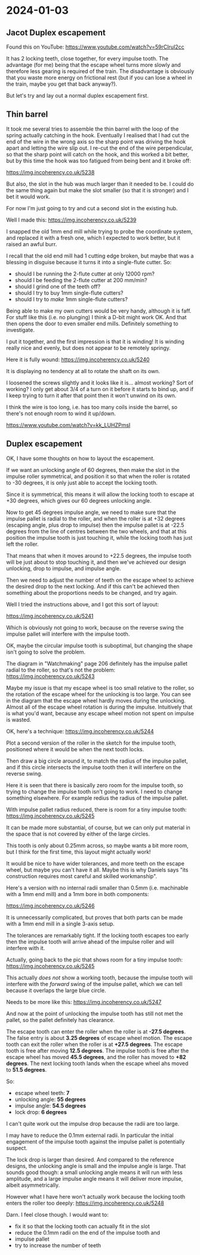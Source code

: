 # 2024-01-03

## Jacot Duplex escapement

Found this on YouTube: https://www.youtube.com/watch?v=59rCIruI2cc

It has 2 locking teeth, close together, for every impulse tooth. The advantage (for me) being that the escape wheel
turns more slowly and therefore less gearing is required of the train. The disadvantage is obviously that you waste more
energy on frictional rest (but if you can lose a wheel in the train, maybe you get that back anyway?).

But let's try and lay out a normal duplex escapement first.

## Thin barrel

It took me several tries to assemble the thin barrel with the loop of the spring actually catching
in the hook. Eventually I realised that I had cut the end of the wire in the wrong axis so the sharp
point was driving the hook apart and letting the wire slip out. I re-cut the end of the wire perpendicular,
so that the sharp point will catch on the hook, and this worked a bit better, but by this time the hook
was too fatigued from being bent and it broke off:

https://img.incoherency.co.uk/5238

But also, the slot in the hub was much larger than it needed to be. I could do the same thing again but
make the slot smaller (so that it is stronger) and I bet it would work.

For now I'm just going to try and cut a second slot in the existing hub.

Well I made this: https://img.incoherency.co.uk/5239

I snapped the old 1mm end mill while trying to probe the coordinate system, and replaced it with a fresh one,
which I expected to work better, but it raised an awful burr.

I recall that the old end mill had 1 cutting edge broken, but maybe that was a blessing in disguise because it turns
it into a single-flute cutter. So:

 * should I be running the 2-flute cutter at only 12000 rpm?
 * should I be feeding the 2-flute cutter at 200 mm/min?
 * should I grind one of the teeth off?
 * should I try to buy 1mm single-flute cutters?
 * should I try to *make* 1mm single-flute cutters?

Being able to make my own cutters would be very handy, although it is faff. For stuff like this (i.e. no plunging) I think a
D-bit might work OK. And that then opens the door to even smaller end mills.
Definitely something to investigate.

I put it together, and the first impression is that it is winding! It is winding really nice and evenly, but does not appear
to be remotely springy.

Here it is fully wound: https://img.incoherency.co.uk/5240

It is displaying no tendency at all to rotate the shaft on its own.

I loosened the screws slightly and it looks like it is... almost working? Sort of working? I only get about 3/4 of a turn on it
before it starts to bind up, and if I keep trying to turn it after that point then it won't unwind on its own.

I think the wire is too long, i.e. has too many coils inside the barrel, so there's not enough room to wind it up/down.

https://www.youtube.com/watch?v=kk_LUHZPmsI

## Duplex escapement

OK, I have some thoughts on how to layout the escapement.

If we want an unlocking angle of 60 degrees, then make the slot
in the impulse roller symmetrical, and position it
so that when the roller is rotated to -30 degrees, it is only just
able to accept the locking tooth.

Since it is symmetrical, this means it will allow the locking tooth
to escape at +30 degrees, which gives our 60 degrees unlocking angle.

Now to get 45 degrees impulse angle, we need to make sure that
the impulse pallet is radial to the roller, and
when the roller is at +32 degrees (escaping angle, plus drop to
impulse) then the impulse pallet is
at -22.5 degrees from the
line of centres between the two wheels, and that at this position
the impulse tooth is just touching it, while the locking tooth
has just left the roller.

That means that when it moves around to +22.5 degrees, the impulse
tooth will be just about to stop touching it, and then we've
achieved our design unlocking, drop to impulse, and impulse angle.

Then we need to adjust the number of teeth on the escape wheel
to achieve the desired drop to the next locking. And if this
can't be achieved then something about the proportions needs to
be changed, and try again.

Well I tried the instructions above, and I got this sort of
layout:

https://img.incoherency.co.uk/5241

Which is obviously not going to work, because on the reverse
swing the impulse pallet will interfere with the impulse tooth.

OK, maybe the circular impulse tooth is suboptimal, but changing
the shape isn't going to solve the problem.

The diagram in "Watchmaking" page 206 definitely has the impulse
pallet radial to the roller, so that's not the problem: https://img.incoherency.co.uk/5243

Maybe my issue is that my escape wheel is too small relative to
the roller, so the rotation of the escape wheel for the
unlocking is too large. You can see in the diagram that the
escape wheel hardly moves during the unlocking. Almost all of
the escape wheel rotation is during the impulse. Intuitively that
is what you'd want, because any escape wheel motion not spent
on impulse is wasted.

OK, here's a technique: https://img.incoherency.co.uk/5244

Plot a second version of the roller in the sketch for the impulse
tooth, positioned where it would be when the next tooth locks.

Then draw a big circle around it, to match the radius of the
impulse pallet, and if this circle intersects the impulse
tooth then it will interfere on the reverse swing.

Here it is seen that there is basically zero room for the
impulse tooth, so trying to change the impulse tooth isn't
going to work. I need to change something elsewhere. For example
redius
the radius of the impulse pallet.

With impulse pallet radius reduced, there is room for a tiny
impulse tooth: https://img.incoherency.co.uk/5245

It can be made more substantial, of course, but we can only put material in the space that is not covered by either of the large circles.

This tooth is only about 0.25mm across, so maybe wants a bit
more room, but I think for the first time, this layout might
actually work!

It would be nice to have wider tolerances, and more teeth on
the escape wheel, but maybe you can't have it all. Maybe this is
why Daniels says "its construction requires most careful
and skilled workmanship".

Here's a version with no internal radii smaller than 0.5mm (i.e.
machinable with a 1mm end mill) and a 1mm bore in both components:

https://img.incoherency.co.uk/5246

It is unnecessarily complicated, but proves that both parts
can be made with a 1mm end mill in a single 3-axis setup.

The tolerances are remarkably tight. If the locking tooth escapes
too early then the impulse tooth will arrive ahead of the impulse
roller and will interfere with it.

Actually, going back to the pic that shows room for
a tiny impulse tooth: https://img.incoherency.co.uk/5245

This actually *does not* show a working tooth, because the
impulse tooth will interfere with the *forward* swing of the
impulse pallet, which we can tell because it overlaps the
large blue circle.

Needs to be more like this: https://img.incoherency.co.uk/5247

And now at the point of unlocking the impulse tooth has still
not met the pallet, so the pallet definitely has clearance.

The escape tooth can enter the roller when the roller is at
**-27.5 degrees**. The false entry is about **3.25 degrees** of
escape wheel motion. The escape tooth can exit the roller
when the roller is at **+27.5 degrees**.
The escape tooth is free after moving **12.5 degrees**. The
impulse tooth is free after the escape wheel has moved **45.5
degrees**, and the roller has moved to **+82 degrees**. The
next locking tooth lands when the escape wheel ahs moved to
**51.5 degrees**.

So:

 * escape wheel teeth: **7**
 * unlocking angle: **55 degrees**
 * impulse angle: **54.5 degrees**
 * lock drop: **6 degrees**

I can't quite work out the impulse drop because the radii are too
large.

I may have to reduce the 0.1mm external radii.
In particular the initial engagement of the
impulse tooth against the impulse pallet is potentially suspect.

The lock drop is larger than desired. And compared to the
reference designs, the unlocking angle is small and the impulse
angle is large. That sounds good though: a small unlocking angle
means it will run with less amplitude, and a large impulse angle
means it will deliver more impulse, albeit asymmetrically.

However what I have here won't actually work because the locking
tooth enters the roller too deeply: https://img.incoherency.co.uk/5248

Darn. I feel close though. I would want to:

 * fix it so that the locking tooth can actually fit in the slot
 * reduce the 0.1mm radii on the end of the impulse tooth and
 * impulse pallet
 * try to increase the number of teeth
